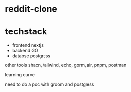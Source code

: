 # reddit-clone

# techstack 
- frontend nextjs
- backend GO
- databse postgress

other tools
  shacn, tailwind, 
  echo, gorm, air, pnpm, 
  postman 

  learning curve

  need to do a poc with groom and postgress 
